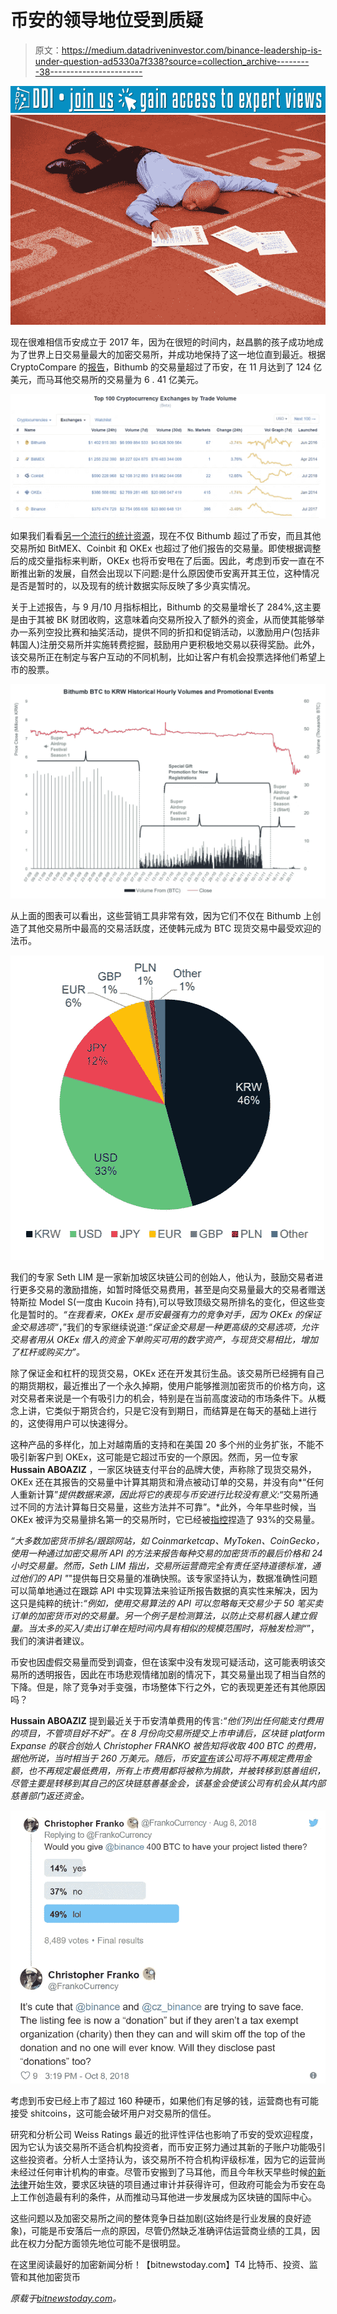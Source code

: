 # 币安的领导地位受到质疑

> 原文：<https://medium.datadriveninvestor.com/binance-leadership-is-under-question-ad5330a7f338?source=collection_archive---------38----------------------->

[![](img/66f0b8c107c396f2c52957f8431bdc30.png)](http://www.track.datadriveninvestor.com/J12U)![](img/f3f1f9cafeca7c3e789fb59e89f1f936.png)

现在很难相信币安成立于 2017 年，因为在很短的时间内，赵昌鹏的孩子成功地成为了世界上日交易量最大的加密交易所，并成功地保持了这一地位直到最近。根据 CryptoCompare 的[报告](https://www.cryptocompare.com/media/35308846/cryptocompare_exchange_review_2018_11.pdf)，Bithumb 的交易量超过了币安，在 11 月达到了 124 亿美元，而马耳他交易所的交易量为 6 . 41 亿美元。

![](img/9e63582172abc5ffef2d504982b43b44.png)

如果我们看看[另一个流行的统计资源](https://coinmarketcap.com/rankings/exchanges/reported/)，现在不仅 Bithumb 超过了币安，而且其他交易所如 BitMEX、Coinbit 和 OKEx 也超过了他们报告的交易量。即使根据调整后的成交量指标来判断，OKEx 也将币安甩在了后面。因此，考虑到币安一直在不断推出新的发展，自然会出现以下问题:是什么原因使币安离开其王位，这种情况是否是暂时的，以及现有的统计数据实际反映了多少真实情况。

关于上述报告，与 9 月/10 月指标相比，Bithumb 的交易量增长了 284%,这主要是由于其被 BK 财团收购，这意味着向交易所投入了额外的资金，从而使其能够举办一系列空投比赛和抽奖活动，提供不同的折扣和促销活动，以激励用户(包括非韩国人)注册交易所并实施转费挖掘，鼓励用户更积极地交易以获得奖励。此外，该交易所正在制定与客户互动的不同机制，比如让客户有机会投票选择他们希望上市的股票。

![](img/4e11172401e4481ec130e37547bbbe7b.png)

从上面的图表可以看出，这些营销工具非常有效，因为它们不仅在 Bithumb 上创造了其他交易所中最高的交易活跃度，还使韩元成为 BTC 现货交易中最受欢迎的法币。

![](img/3128f37c2cf376d9e76f7e1e23cba9a1.png)

我们的专家 Seth LIM 是一家新加坡区块链公司的创始人，他认为，鼓励交易者进行更多交易的激励措施，如暂时降低交易费用，甚至是向交易量最大的交易者赠送特斯拉 Model S(一度由 Kucoin 持有),可以导致顶级交易所排名的变化，但这些变化是暂时的。*“在我看来，OKEx 是币安最强有力的竞争对手，因为 OKEx 的保证金交易选项“*，”我们的专家继续说道:*“保证金交易是一种更高级的交易选项，允许交易者用从 OKEx 借入的资金下单购买可用的数字资产，与现货交易相比，增加了杠杆或购买力”。*

除了保证金和杠杆的现货交易，OKEx 还在开发其衍生品。该交易所已经拥有自己的期货期权，最近推出了一个永久掉期，使用户能够推测加密货币的价格方向，这对交易者来说是一个有吸引力的机会，特别是在当前高度波动的市场条件下。从概念上讲，它类似于期货合约，只是它没有到期日，而结算是在每天的基础上进行的，这使得用户可以快速得分。

这种产品的多样化，加上对越南盾的支持和在美国 20 多个州的业务扩张，不能不吸引新客户到 OKEx，这可能是它超过币安的一个原因。然而，另一位专家 **Hussain ABOAZIZ** ，一家区块链支付平台的品牌大使，声称除了现货交易外，OKEx 还在其报告的交易量中计算其期货和滑点被动订单的交易，并没有向*“任何人重新计算”*提供数据来源，因此将它的表现与币安进行比较没有意义:*“交易所通过不同的方法计算每日交易量，这些方法并不可靠”。*此外，今年早些时候，当 OKEx 被评为交易量排名第一的交易所时，它已经被[指控](https://medium.com/@sylvainartplayribes/chasing-fake-volume-a-crypto-plague-ea1a3c1e0b5e)捏造了 93%的交易量。

*“大多数加密货币排名/跟踪网站，如 Coinmarketcap、MyToken、CoinGecko，使用一种通过加密交易所 API 的方法来报告每种交易的加密货币的最后价格和 24 小时交易量。然而，Seth LIM 指出，交易所运营商完全有责任坚持道德标准，通过他们的 API "*"提供每日交易量的准确快照。该专家坚持认为，数据准确性问题可以简单地通过在跟踪 API 中实现算法来验证所报告数据的真实性来解决，因为这只是纯粹的统计:*“例如，使用交易算法的 API 可以忽略每天交易少于 50 笔买卖订单的加密货币对的交易量。另一个例子是检测算法，以防止交易机器人建立假量。当太多的买入/卖出订单在短时间内具有相似的规模范围时，将触发检测“*”，我们的演讲者建议。

币安也因虚假交易量而受到调查，但在该案中没有发现可疑活动，这可能表明该交易所的透明报告，因此在市场悲观情绪加剧的情况下，其交易量出现了相当自然的下降。但是，除了竞争对手变强，市场整体下行之外，它的表现更差还有其他原因吗？

**Hussain ABOAZIZ** 提到最近关于币安清单费用的传言:*“他们列出任何能支付费用的项目，不管项目好不好”。在 8 月份向交易所提交上市申请后，区块链 platform Expanse 的联合创始人 Christopher FRANKO 被告知将收取 400 BTC 的费用，据他所说，当时相当于 260 万美元。随后，币安[宣布](https://medium.com/binanceexchange/binance-listing-fee-update-d512982722ce)该公司将不再规定费用金额，也不再规定最低费用，所有上市费用都将被称为捐款，并被转移到慈善组织，尽管主要是转移到其自己的区块链慈善基金会，该基金会使该公司有机会从其内部慈善部门返还资金。*

![](img/5a973382856d19e785b9fc1b26e77474.png)

考虑到币安已经上市了超过 160 种硬币，如果他们有足够的钱，运营商也有可能接受 shitcoins，这可能会破坏用户对交易所的信任。

研究和分析公司 Weiss Ratings 最近的批评性评估也影响了币安的受欢迎程度，因为它认为该交易所不适合机构投资者，而币安正努力通过其新的子账户功能吸引这些投资者。分析人士坚持认为，该交易所不符合机构评级标准，因为它的运营尚未经过任何审计机构的审查。尽管币安搬到了马耳他，而且今年秋天早些时候[的新法律](https://bitnewstoday.com/news/regulation/in-pursuit-of-another-billion-three-new-bills-will-fulfill-the-maltese-dream/)开始生效，要求区块链的项目通过审计并获得许可，但政府可能会为币安在岛上工作创造最有利的条件，从而推动马耳他进一步发展成为区块链的国际中心。

这些问题以及加密交易所之间的整体竞争日益加剧(这始终是行业发展的良好迹象)，可能是币安落后一点的原因，尽管仍然缺乏准确评估运营商业绩的工具，因此在权力分配方面领先地位可能不是很明显。

在这里阅读最好的加密新闻分析！【bitnewstoday.com】T4 比特币、投资、监管和其他加密货币

*原载于*[*bitnewstoday.com*](https://bitnewstoday.com/news/binance-leadership-is-under-question/)*。*